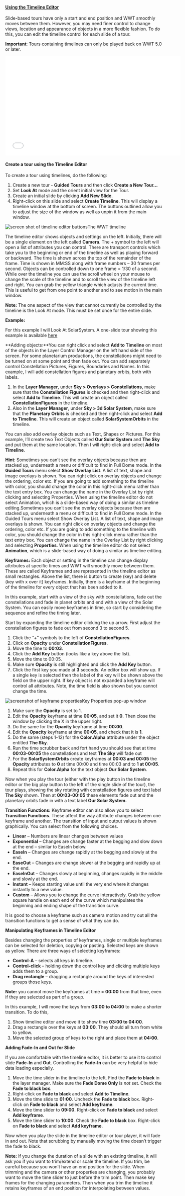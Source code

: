 #### [Using the Timeline Editor](#timelineeditor)

Slide-based tours have only a start and end position and WWT smoothly moves between them. However, you may need finer control to change views, location and appearance of objects in a more flexible fashion. To do this, you can edit the timeline control for each slide of a tour.

**Important**: Tours containing timelines can only be played back on WWT 5.0 or later.

<iframe width="560" height="315" src="//www.youtube.com/embed/lXIJgfedCHE" frameborder="0" allowfullscreen=""></iframe>

#### **Create a tour using the Timeline Editor**

To create a tour using timelines, do the following:

1.  Create a new tour - **Guided Tours** and then click **Create a New Tour...**
2.  Set **Look At** mode and the orient initial view for the Tour.
3.  Create an initial slide by clicking **Add New Slide**.
4.  Right-click on this slide and select **Create Timeline**. This will display a timeline window at the bottom of screen. The buttons outlined allow you to adjust the size of the window as well as unpin it from the main window.

![screen shot of timeline editor buttons](assets/timeline_editor_buttons.jpg)The WWT timeline

The timeline editor shows objects and settings on the left. Initially, there will be a single element on the left called **Camera**. The + symbol to the left will open a list of attributes you can control. There are transport controls which take you to the beginning or end of the timeline as well as playing forward or backward. The time is shown across the top of the remainder of the frame. Time is shown in MM:SS along with frame numbers – 30 frames per second. Objects can be controlled down to one frame = 1/30 of a second. While over the timeline you can use the scroll wheel on your mouse to change the scale of the timeline and to scroll the view of the timeline left and right. You can grab the yellow triangle which adjusts the current time. This is useful to get from one point to another and to see motion in the main window.

**Note:** The one aspect of the view that cannot currently be controlled by the timeline is the Look At mode. This must be set once for the entire slide.

**Example:**

For this example I will Look At SolarSystem. A one-slide tour showing this example is available [here](@Model.ContentDir/learn/Sky%20and%20Solar%20System%20Timeline.wtt)

**Adding objects:**You can right click and select **Add to Timeline** on most of the objects in the Layer Control Manager on the left hand side of the screen. For some planetarium productions, the constellations might need to be turned on at some point and then fade out. You can add separately control Constellation Pictures, Figures, Boundaries and Names. In this example, I will add constellation figures and planetary orbits, both with labels.

1.  In the **Layer** **Manager**, under **Sky > Overlays > Constellations**, make sure that the **Constellation Figures** is checked and then right-click and select **Add to Timeline**. This will create an object called **ConstellationFigures** in the timeline.
2.  Also in the **Layer** **Manager**, under **Sky > 3d Solar System**, make sure that the **Planetary Orbits** is checked and then right-click and select **Add to Timeline**. This will create an object called **SolarSystemOrbits** in the timeline.

You can also add overlay objects such as Text, Shapes or Pictures. For this example, I’ll create two Text Objects called **Our Solar System** and **The Sky** and put them at the same location. Then I will right-click and select **Add to Timeline**.

**Hint**: Sometimes you can’t see the overlay objects because then are stacked up, underneath a menu or difficult to find in Full Dome mode. In the **Guided Tours** menu select **Show Overlay List**. A list of text, shape and image overlays is shown. You can right click on overlay objects and change the ordering, color etc. If you are going to add something to the timeline with color, you should change the color in this right-click menu rather than the text entry box. You can change the name in the Overlay List by right clicking and selecting Properties. When using the timeline editor do not select Animation, which is a slide-based way of doing a similar as timeline editing.Sometimes you can’t see the overlay objects because then are stacked up, underneath a menu or difficult to find in Full Dome mode. In the Guided Tours menu select Show Overlay List. A list of text, shape and image overlays is shown. You can right click on overlay objects and change the ordering, color etc. If you are going to add something to the timeline with color, you should change the color in this right-click menu rather than the text entry box. You can change the name in the Overlay List by right clicking and selecting **Properties**. When using the timeline editor do not select **Animation**, which is a slide-based way of doing a similar as timeline editing.

**Keyframes:** Each object or setting in the timeline can change display attributes at specific times and WWT will smoothly move between them. These are called Keyframes and are represented in the timeline editor as small rectangles. Above the list, there is button to create (key) and delete (key with x over it) keyframes. Initially, there is a keyframe at the beginning of the timeline for every object that has been added to it.

In this example, start with a view of the sky with constellations, fade out the constellations and fade in planet orbits and end with a view of the Solar System. You can easily move keyframes in time, so start by considering the sequence and refine the timing later.

Start by expanding the timeline editor clicking the up arrow. First adjust the constellation figures to fade out from second 3 to second 5\.

1.  Click the “+” symbols to the left of **ConstellationFigures**.
2.  Click on **Opacity** under **ConstellationFigures**.
3.  Move the time to **00:03**.
4.  Click the **Add Key** button (looks like a key above the list).
5.  Move the time to 00:05.
6.  Make sure **Opacity** is still highlighted and click the **Add Key** button.
7.  Click the first key you made at **3** seconds. An editor box will show up. If a single key is selected then the label of the key will be shown above the field on the upper right. If key object is not expanded a keyframe will control all attributes. Note, the time field is also shown but you cannot change the time.

![screenshot of keyframe properties](assets/keyframe_properties.jpg)Key Properties pop-up window

1.  Make sure the **Opacity** is set to 1.
2.  Edit the **Opacity** keyframe at time **00:05**, and set it **0**. Then close the window by clicking the X in the upper right.
3.  Do the same for the **Opacity** keyframe at time **00:00**.
4.  Edit the **Opacity** keyframe at time **00:05**, and check that it is **1**.
5.  Do the same (steps 1–12) for the **Color.Alpha** attribute under the object entitled **The Sky**.
6.  Run the time scrubber back and fort hand you should see that at time **00:03-00:05** the constellations and text **The Sky** will fade out
7.  For the **SolarSystemOrbits** create keyframes at **00:03 and 00:05** the **Opacity** attributes to **0** at time 00:00 and time 00:03 and to **1 at 00:05**.
8.  Repeat this for **Color.Alpha** for the text object **Our Solar System**.

Now when you play the tour (either with the play button in the timeline editor or the big play button to the left of the single slide of the tour), the tour plays, showing the sky rotating with constellation figures and text label **The Sky** shown. Then at **00:03-00:05** these elements fade out and the planetary orbits fade in with a text label **Our Solar System.**

**Transition Functions:** Keyframe editor can also allow you to select **Transition Functions**. These affect the way attribute changes between one keyframe and another. The transition of input and output values is shown graphically. You can select from the following choices.

*   **Linear** – Numbers are linear changes between values
*   **Exponential** – Changes are change faster at the begging and slow down at the end – similar to EaseIn below.
*   **EaseIn** – Changes are change rapidly at the begging and slowly at the end.
*   **EaseOut** – Changes are change slower at the begging and rapidly up at the end.
*   **EaseInOut** – Changes slowly at beginning, changes rapidly in the middle and slowly at the end.
*   **Instant** – Keeps starting value until the very end where it changes instantly to a new value.
*   **Custom** – Allows you to change the curve interactively. Grab the yellow square handle on each end of the curve which manipulates the beginning and ending shape of the transition curve.

It is good to choose a keyframe such as camera motion and try out all the transition functions to get a sense of what they can do.

**Manipulating Keyframes in Timeline Editor**

Besides changing the properties of keyframes, single or multiple keyframes can be selected for deletion, copying or pasting. Selected keys are shown as yellow. There are three ways of selecting keyframes:

*   **Control-A** – selects all keys in timeline.
*   **Control-click** – holding down the control key and clicking multiple keys adds them to a group.
*   **Drag rectangle** – dragging a rectangle around the keys of interested groups those keys.

**Note:** you cannot move the keyframes at time = **00:00** from that time, even if they are selected as part of a group.

In this example, I will move the keys from **03:00 to 04:00** to make a shorter transition. To do this,

1.  Show timeline editor and move it to show time **03:00 to 04:00**.
2.  Drag a rectangle over the keys at **03:00**. They should all turn from white to yellow.
3.  Move the selected group of keys to the right and place them at **04:00**.

**Adding Fade-In and Out for Slide**

If you are comfortable with the timeline editor, it is better to use it to control slide **Fade-In** and **Out**. Controlling the **Fade-In** can be very helpful to hide data loading especially.

1.  Move the time slider in the timeline to the left. Find the **Fade to black** in the layer manager. Make sure the **Fade Dome Only** is _not_ set. Check the **Fade to black box**.
2.  Right-click on **Fade to black** and select **Add to Timeline**.
3.  Move the time slide to **01:00**. Uncheck the **Fade to black** box. Right-click on **Fade to black** and select **Add keyframe**.
4.  Move the time slider to **09:00**. Right-click on **Fade to black** and select **Add keyframe**.
5.  Move the time slider to **10:00**. Check the **Fade to black** box. Right-click on **Fade to black** and select **Add keyframe**.

Now when you play the slide in the timeline editor or tour player, it will fade in and out. Note that scrubbing by manually moving the time doesn’t trigger the fade to black.

**Note:** If you change the duration of a slide with an existing timeline, it will ask you if you want to trim/extend or scale the timeline. If you trim, be careful because you won’t have an end position for the slide. When trimming and the camera or other properties are changing, you probably want to move the time slider to just before the trim point. Then make key frames for the changing parameters. Then when you trim the timeline it retains keyframes of an end position for interpolating between values.
